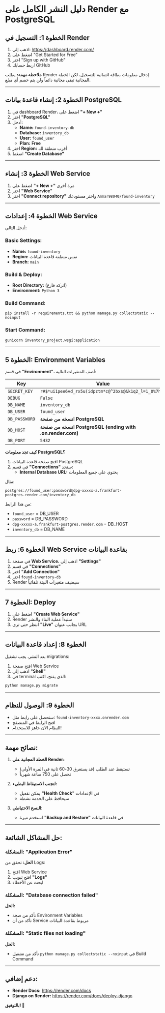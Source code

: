 # دليل النشر الكامل على Render مع PostgreSQL

## الخطوة 1: التسجيل في Render

1. اذهب إلى: https://dashboard.render.com/
2. اضغط على "Get Started for Free"
3. اختر "Sign up with GitHub"
4. اربط حسابك GitHub

**ملاحظة مهمة:** يطلب Render إدخال معلومات بطاقة ائتمانية للتسجيل، لكن الخطة المجانية تبقى مجانية دائماً ولن يتم خصم أي مبلغ.

---

## الخطوة 2: إنشاء قاعدة بيانات PostgreSQL

1. في dashboard Render، اضغط على **"+ New +"**
2. اختر **"PostgreSQL"**
3. أدخل:
   - **Name:** `found-inventory-db`
   - **Database:** `inventory_db`
   - **User:** `found_user`
   - **Plan:** **Free**
4. اختر **Region:** أقرب منطقة لك
5. اضغط **"Create Database"**

---

## الخطوة 3: إنشاء Web Service

1. اضغط على **"+ New +"** مرة أخرى
2. اختر **"Web Service"**
3. اختر **"Connect repository"** واختر مستودعك `Ammar98040/found-inventory`

---

## الخطوة 4: إعدادات Web Service

أدخل التالي:

### Basic Settings:
- **Name:** `found-inventory`
- **Region:** نفس منطقة قاعدة البيانات
- **Branch:** `main`

### Build & Deploy:
- **Root Directory:** (اتركه فارغ)
- **Environment:** `Python 3`

### Build Command:
```
pip install -r requirements.txt && python manage.py collectstatic --noinput
```

### Start Command:
```
gunicorn inventory_project.wsgi:application
```

---

## الخطوة 5: Environment Variables

في قسم **"Environment"**، أضف المتغيرات التالية:

| Key | Value |
|-----|-------|
| `SECRET_KEY` | `r#$*ui1pee6vd_rx5u(idpztm*c@^2bx$@&k1q2_l=1_0%7hen` |
| `DEBUG` | `False` |
| `DB_NAME` | `inventory_db` |
| `DB_USER` | `found_user` |
| `DB_PASSWORD` | **انسخه من صفحة PostgreSQL** |
| `DB_HOST` | **انسخه من صفحة PostgreSQL (ending with .on.render.com)** |
| `DB_PORT` | `5432` |

**كيف تجد معلومات PostgreSQL؟**
1. افتح صفحة قاعدة البيانات PostgreSQL
2. في قسم **"Connections"** ستجد:
   - **Internal Database URL:** يحتوي على جميع المعلومات

مثال:
```
postgres://found_user:password@dpg-xxxxx-a.frankfurt-postgres.render.com/inventory_db
```

من هذا الرابط:
- `found_user` = DB_USER
- `password` = DB_PASSWORD
- `dpg-xxxxx-a.frankfurt-postgres.render.com` = DB_HOST
- `inventory_db` = DB_NAME

---

## الخطوة 6: ربط Web Service بقاعدة البيانات

1. في صفحة **Web Service**، اذهب إلى **"Settings"**
2. في قسم **"Connections"**
3. اختر **"Add Connection"**
4. اختر `found-inventory-db`
5. Render سيضيف متغيرات البيئة تلقائياً

---

## الخطوة 7: Deploy

1. اضغط على **"Create Web Service"**
2. Render ستبدأ عملية البناء والنشر
3. انتظر حتى ترى **"Live"** بجانب عنوان URL

---

## الخطوة 8: إعداد قاعدة البيانات

بعد النشر، يجب تشغيل migrations:

1. افتح صفحة Web Service
2. اذهب إلى **"Shell"**
3. في terminal الذي يفتح، اكتب:

```bash
python manage.py migrate
```

---

## الخطوة 9: الوصول للنظام

- ستحصل على رابط مثل: `found-inventory-xxxx.onrender.com`
- افتح الرابط في المتصفح
- النظام الآن جاهز للاستخدام!

---

## نصائح مهمة:

1. **الخطة المجانية على Render:**
   - تستيقظ عند الطلب (قد يستغرق 30-60 ثانية في المرة الأولى)
   - تحصل على 750 ساعة شهرياً

2. **لتجنب الاستيقاظ البطيء:**
   - يمكن تفعيل **"Health Check"** في الإعدادات
   - سيحافظ على الخدمة نشطة

3. **النسخ الاحتياطي:**
   - استخدم ميزة **"Backup and Restore"** في قاعدة البيانات

---

## حل المشاكل الشائعة:

### المشكلة: "Application Error"
**الحل:** تحقق من Logs:
1. افتح Web Service
2. افتح تبويب **"Logs"**
3. ابحث عن الأخطاء

### المشكلة: "Database connection failed"
**الحل:** 
- تأكد من صحة Environment Variables
- تأكد من أن Service مربوط بقاعدة البيانات

### المشكلة: "Static files not loading"
**الحل:**
- تأكد من تشغيل `python manage.py collectstatic --noinput` في Build Command

---

## دعم إضافي:

- **Render Docs:** https://render.com/docs
- **Django on Render:** https://render.com/docs/deploy-django

**بالتوفيق! 🚀**
